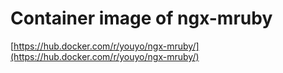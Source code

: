 # Container image of ngx-mruby

[https://hub.docker.com/r/youyo/ngx-mruby/](https://hub.docker.com/r/youyo/ngx-mruby/)
